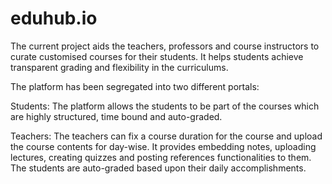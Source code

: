 # eduhub.io

The current project aids the teachers, professors and course instructors to curate customised courses for their students. It helps students achieve transparent grading and flexibility in the curriculums.

The platform has been segregated into two different portals:

Students: The platform allows the students to be part of the courses which are highly structured, time bound and auto-graded.

Teachers: The teachers can fix a course duration for the course and upload the course contents for day-wise. It provides embedding notes, uploading lectures, creating quizzes and posting references functionalities to them. The students are auto-graded based upon their daily accomplishments.

